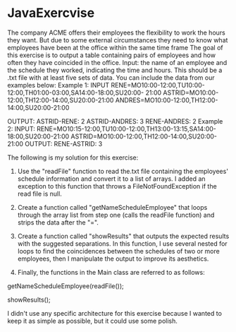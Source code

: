 # JavaExercvise
The company ACME offers their employees the flexibility to work the hours they want. But due to some external circumstances they need to know what employees have been at the office within the same time frame
The goal of this exercise is to output a table containing pairs of employees and how often they have coincided in the office.
Input: the name of an employee and the schedule they worked, indicating the time and hours. This should be a .txt file with at least five sets of data. You can include the data from our examples below:
Example 1:
INPUT
RENE=MO10:00-12:00,TU10:00-12:00,TH01:00-03:00,SA14:00-18:00,SU20:00- 21:00
ASTRID=MO10:00-12:00,TH12:00-14:00,SU20:00-21:00
ANDRES=MO10:00-12:00,TH12:00-14:00,SU20:00-21:00
 
OUTPUT:
ASTRID-RENE: 2
ASTRID-ANDRES: 3
RENE-ANDRES: 2
Example 2:
INPUT:
RENE=MO10:15-12:00,TU10:00-12:00,TH13:00-13:15,SA14:00-18:00,SU20:00-21:00
ASTRID=MO10:00-12:00,TH12:00-14:00,SU20:00-21:00
OUTPUT:
RENE-ASTRID: 3

 The following is my solution for this exercise:
1. Use the "readFile" function to read the.txt file containing the employees' schedule information and convert it to a list of arrays. I added an exception to this function that throws a FileNotFoundException if the read file is null.
2. Create a function called "getNameScheduleEmployee" that loops through the array list from step one (calls the readFile function) and strips the data after the "=".

3. Create a function called "showResults" that outputs the expected results with the suggested separations. In this function, I use several nested for loops to find the coincidences between the schedules of two or more employees, then I manipulate the output to improve its aesthetics.

4. Finally, the functions in the Main class are referred to as follows:

getNameScheduleEmployee(readFile());

showResults();



I didn't use any specific architecture for this exercise because I wanted to keep it as simple as possible, but it could use some polish.



